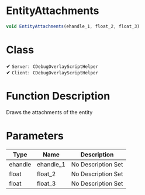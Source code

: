 # EntityAttachments
```js
void EntityAttachments(ehandle_1, float_2, float_3)
```
# Class
✔ `Server: CDebugOverlayScriptHelper`  
✔ `Client: CDebugOverlayScriptHelper`  

# Function Description
Draws the attachments of the entity
# Parameters
Type|Name|Description
--|--|--
ehandle|ehandle_1|No Description Set
float|float_2|No Description Set
float|float_3|No Description Set
